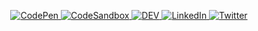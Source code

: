 <!--
**ecksarabia/ecksarabia** is a ✨ _special_ ✨ repository because its `README.md` (this file) appears on your GitHub profile.

Here are some ideas to get you started:

- 🔭 I’m currently working on ...
- 🌱 I’m currently learning ...
- 👯 I’m looking to collaborate on ...
- 🤔 I’m looking for help with ...
- 💬 Ask me about ...
- 📫 How to reach me: ...
- 😄 Pronouns: ...
- ⚡ Fun fact: ...
-->

<p align="center">
    <a href="https://codepen.io/ericksarabia" target="_blank">
        <img src="https://img.shields.io/static/v1?label&message=codepen&color=595959&logo=CodePen&logoColor=fff&style=for-the-badge" alt="CodePen">
    </a>
    <a href="https://codesandbox.io/u/ericksarabia" target="_blank">
        <img src="https://img.shields.io/static/v1?label&message=codesandbox&color=595959&logo=CodeSandbox&logoColor=fff&style=for-the-badge" alt="CodeSandbox">
    </a>
    <a href="https://dev.to/ericksarabia" target="_blank">
        <img src="https://img.shields.io/static/v1?label&message=dev.to&color=595959&logo=dev.to&logoColor=fff&style=for-the-badge" alt="DEV">
    </a>
    <a href="https://www.linkedin.com/in/ericksarabia" target="_blank">
        <img src="https://img.shields.io/static/v1?label&message=linkedIn&color=595959&logo=LinkedIn&logoColor=fff&style=for-the-badge" alt="LinkedIn">
    </a>
    <a href="https://twitter.com/ericksarabia_" target="_blank">
        <img src="https://img.shields.io/static/v1?label&message=twitter&color=595959&logo=Twitter&logoColor=fff&style=for-the-badge" alt="Twitter">
    </a>
</p>
